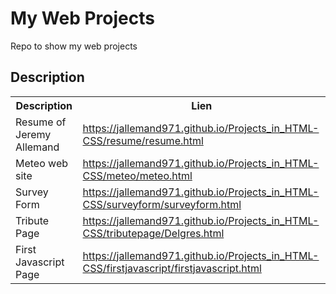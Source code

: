 <h1>My Web Projects</h1>
Repo to show my web projects


<h2>Description</h2>

  <table align="center">
  <tr>
    <th>Description</th>
    <th>Lien</th>
  </tr>
  <tr>
    <td>Resume of Jeremy Allemand</td>
    <td><a href="https://jallemand971.github.io/Web_Projects/resume/resume.html">https://jallemand971.github.io/Projects_in_HTML-CSS/resume/resume.html</a></td>
  </tr>
  <tr>
    <td>Meteo web site</td>
    <td><a href="https://jallemand971.github.io/Projects_in_HTML-CSS/meteo/meteo.html">https://jallemand971.github.io/Projects_in_HTML-CSS/meteo/meteo.html</a></td>    
  </tr>
  <tr>
    <td>Survey Form</td>
    <td><a href="https://jallemand971.github.io/Projects_in_HTML-CSS/surveyform/surveyform.html">https://jallemand971.github.io/Projects_in_HTML-CSS/surveyform/surveyform.html</a></td>    
  </tr>
  <tr>
    <td>Tribute Page</td>
    <td><a href="https://jallemand971.github.io/Projects_in_HTML-CSS/tributepage/Delgres.html">https://jallemand971.github.io/Projects_in_HTML-CSS/tributepage/Delgres.html</a></td>    
  </tr>
  <tr>
    <td>First Javascript Page</td>
    <td><a href="https://jallemand971.github.io/Projects_in_HTML-CSS/firstjavascript/firstjavascript.html">https://jallemand971.github.io/Projects_in_HTML-CSS/firstjavascript/firstjavascript.html</a></td>    
  </tr>

